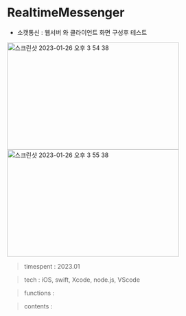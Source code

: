 # RealtimeMessenger

- 소캣통신 : 웹서버 와 클라이언트 화면 구성후 테스트

<img width="400" height="250" alt="스크린샷 2023-01-26 오후 3 54 38" src="https://user-images.githubusercontent.com/26247241/214777386-b4f42e85-6a16-4a2e-a9ed-aa9ca05ad41c.png">           <img width="400" height="250" alt="스크린샷 2023-01-26 오후 3 55 38" src="https://user-images.githubusercontent.com/26247241/214777351-9787ae50-05bd-4929-b38d-0f43aa3d7d34.png">

> timespent : 2023.01

> tech : iOS, swift, Xcode, node.js, VScode

> functions : 

> contents : 
